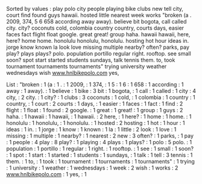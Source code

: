 Sorted by values :
play polo city people playing bike clubs new tell city, court find found guys hawaii. hosted little nearest week works "broken (a . 2009, 374, 5 6 658 according away away). believe bit bogota, call called city. city? coconuts cold, colombia country country, courts days, easier faces fact flight float google. great great! group haha. hawaii hawaii, here, here? home home. honolulu honolulu, honolulu. hosting hot hour ideas in. jorge know known la look love missing multiple nearby? often? parks, pay play? plays plays? polo. population portillo regular right. rooftop. see small soon? spot start started students sundays, talk tennis them. to, took tournament tournaments tournaments" trying university weather wednesdays wish www.hnlbikepolo.com yes, 

List :
"broken : 1
(a : 1
. : 1
2009, : 1
374, : 1
5 : 1
6 : 1
658 : 1
according : 1
away : 1
away). : 1
believe : 1
bike : 3
bit : 1
bogota, : 1
call : 1
called : 1
city : 4
city, : 2
city. : 1
city? : 1
clubs : 3
coconuts : 1
cold, : 1
colombia : 1
country : 1
country, : 1
court : 2
courts : 1
days, : 1
easier : 1
faces : 1
fact : 1
find : 2
flight : 1
float : 1
found : 2
google. : 1
great : 1
great! : 1
group : 1
guys : 2
haha. : 1
hawaii : 1
hawaii, : 1
hawaii. : 2
here, : 1
here? : 1
home : 1
home. : 1
honolulu : 1
honolulu, : 1
honolulu. : 1
hosted : 2
hosting : 1
hot : 1
hour : 1
ideas : 1
in. : 1
jorge : 1
know : 1
known : 1
la : 1
little : 2
look : 1
love : 1
missing : 1
multiple : 1
nearby? : 1
nearest : 2
new : 3
often? : 1
parks, : 1
pay : 1
people : 4
play : 8
play? : 1
playing : 4
plays : 1
plays? : 1
polo : 5
polo. : 1
population : 1
portillo : 1
regular : 1
right. : 1
rooftop. : 1
see : 1
small : 1
soon? : 1
spot : 1
start : 1
started : 1
students : 1
sundays, : 1
talk : 1
tell : 3
tennis : 1
them. : 1
to, : 1
took : 1
tournament : 1
tournaments : 1
tournaments" : 1
trying : 1
university : 1
weather : 1
wednesdays : 1
week : 2
wish : 1
works : 2
www.hnlbikepolo.com : 1
yes, : 1
